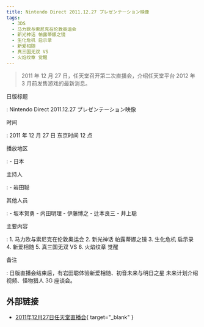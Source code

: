 ```yaml
---
title: Nintendo Direct 2011.12.27 プレゼンテーション映像
tags:
  - 3DS
  - 马力欧与索尼克在伦敦奥运会
  - 新光神话 帕露蒂娜之镜
  - 生化危机 启示录
  - 新爱相随
  - 真三国无双 VS
  - 火焰纹章 觉醒
---
```


> 2011 年 12 月 27 日，任天堂召开第二次直播会，介绍任天堂平台 2012 年 3 月前发售游戏的最新消息。

日版标题

:	Nintendo Direct 2011.12.27 プレゼンテーション映像

时间

:	2011 年 12 月 27 日 东京时间 12 点

播放地区

:	- 日本

主持人

: 	- 岩田聪

其他人员

:	- 坂本贺勇
	- 内田明理
	- 伊藤博之
	- 辻本良三
	- 井上聪

主要内容

:	1. 马力欧与索尼克在伦敦奥运会
	2. 新光神话 帕露蒂娜之镜
	3. 生化危机 启示录
	4. 新爱相随
	5. 真三国无双 VS
	6. 火焰纹章 觉醒

备注

:	日版直播会结束后，有岩田聪体验新爱相随、初音未来与明日之星 未来计划介绍视频、怪物猎人 3G 座谈会。

## 外部链接

- [2011年12月27日任天堂直播会](https://www.bilibili.com/video/BV1EE411r7uY/){ target="_blank" }
